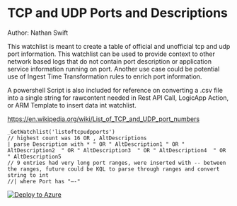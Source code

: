 # TCP and UDP Ports and Descriptions
Author: Nathan Swift

This watchlist is meant to create a table of official and unofficial tcp and udp port information. This watchlist can be used to provide context to other network based logs that do not contain port description or application service information running on port. Another use case could be potential use of Ingest Time Transformation rules to enrich port information.

A powershell Script is also included for reference on converting a .csv file into a single string for rawcontent needed in Rest API Call, LogicApp Action, or ARM Template to insert data int watchlist.

https://en.wikipedia.org/wiki/List_of_TCP_and_UDP_port_numbers

    _GetWatchlist('listoftcpudpports')
    // highest count was 16 OR , AltDescriptions
    | parse Description with * " OR " AltDescription1 " OR " AltDescription2  " OR " AltDescription3  " OR " AltDescription4  " OR " AltDescription5
    // 9 entries had very long port ranges, were inserted with -- between the ranges, future could be KQL to parse through ranges and convert string to int 
    //| where Port has "–-"

[![Deploy to Azure](https://aka.ms/deploytoazurebutton)](https://portal.azure.com/#create/Microsoft.Template/uri/https%3A%2F%2Fraw.githubusercontent.com%2FAzure%2FAzure-Sentinel%2Fmaster%2FWatchlists%2FListofTCPUDPPorts%2Fazuredeploy.json)